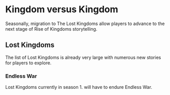 # Kingdom versus Kingdom
Seasonally, migration to The Lost Kingdoms allow players to advance to the next stage of Rise of Kingdoms storytelling.
## Lost Kingdoms
The list of Lost Kingdoms is already very large with numerous new stories for players to explore.
### Endless War
Lost Kingdoms currently in season 1. will have to endure Endless War.
